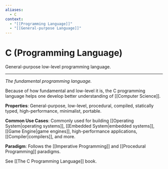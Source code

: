 ```yaml
---
aliases:
  - C
context:
  - "[[Programming Language]]"
  - "[[General-purpose Language]]"
---
```


# C (Programming Language)

General-purpose low-level programming language.

---

_The fundamental programming language._

Because of how fundamental and low-level it is, the C programming language helps one develop better understanding of [[Computer Science]].

**Properties**: General-purpose, low-level, procedural, compiled, statically typed, high-performance, minimalist, portable.

**Common Use Cases**: Commonly used for building [[Operating System|operating systems]], [[Embedded System|embedded systems]], [[Game Engine|game engines]], high-performance applications, [[Compiler|compilers]], and more.

**Paradigm**: Follows the [[Imperative Programming]] and [[Procedural Programming]] paradigms.

See [[The C Programming Language]] book.
